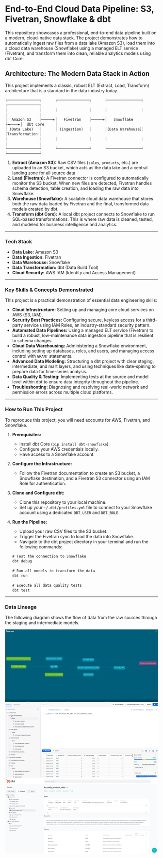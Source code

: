 # End-to-End Cloud Data Pipeline: S3, Fivetran, Snowflake & dbt

This repository showcases a professional, end-to-end data pipeline built on a modern, cloud-native data stack. The project demonstrates how to automatically ingest raw files from a data lake (Amazon S3), load them into a cloud data warehouse (Snowflake) using a managed ELT service (Fivetran), and transform them into clean, reliable analytics models using dbt Core.

## Architecture: The Modern Data Stack in Action

This project implements a classic, robust ELT (Extract, Load, Transform) architecture that is a standard in the data industry today.

```
┌───────────────┐      ┌───────────────┐      ┌────────────────┐      ┌───────────────┐
│               │      │               │      │                │      │               │
│  Amazon S3    ├─────►│   Fivetran    ├─────►│   Snowflake    ├◄────►│  dbt Core     │
│ (Data Lake)   │      │ (Ingestion)   │      │(Data Warehouse)│      │Transformation │
│               │      │               │      │                │      │               │
└───────────────┘      └───────────────┘      └────────────────┘      └───────────────┘
```

1.  **Extract (Amazon S3):** Raw CSV files (`sales`, `products`, etc.) are uploaded to an S3 bucket, which acts as the data lake and a central landing zone for all source data.
2.  **Load (Fivetran):** A Fivetran connector is configured to automatically monitor the S3 bucket. When new files are detected, Fivetran handles schema detection, table creation, and loading the raw data into Snowflake.
3.  **Warehouse (Snowflake):** A scalable cloud data warehouse that stores both the raw data loaded by Fivetran and the final, transformed data models created by dbt.
4.  **Transform (dbt Core):** A local dbt project connects to Snowflake to run SQL-based transformations. This is where raw data is cleaned, tested, and modeled for business intelligence and analytics.

---

### Tech Stack

*   **Data Lake:** Amazon S3
*   **Data Ingestion:** Fivetran
*   **Data Warehouse:** Snowflake
*   **Data Transformation:** dbt (Data Build Tool)
*   **Cloud Security:** AWS IAM (Identity and Access Management)

---

### Key Skills & Concepts Demonstrated

This project is a practical demonstration of essential data engineering skills:

*   **Cloud Infrastructure:** Setting up and managing core cloud services on AWS (S3, IAM).
*   **Security Best Practices:** Configuring secure, keyless access for a third-party service using IAM Roles, an industry-standard security pattern.
*   **Automated Data Pipelines:** Using a managed ELT service (Fivetran) to build a robust, low-maintenance data ingestion pipeline that is resilient to schema changes.
*   **Cloud Data Warehousing:** Administering a Snowflake environment, including setting up databases, roles, and users, and managing access control with `GRANT` statements.
*   **Advanced Data Modeling:** Structuring a dbt project with clear staging, intermediate, and mart layers, and using techniques like date-spining to prepare data for time-series analysis.
*   **Data Quality & Testing:** Implementing tests at the source and model level within dbt to ensure data integrity throughout the pipeline.
*   **Troubleshooting:** Diagnosing and resolving real-world network and permission errors across multiple cloud platforms.

---

### How to Run This Project

To reproduce this project, you will need accounts for AWS, Fivetran, and Snowflake.

1.  **Prerequisites:**
    *   Install dbt Core (`pip install dbt-snowflake`).
    *   Configure your AWS credentials locally.
    *   Have access to a Snowflake account.

2.  **Configure the Infrastructure:**
    *   Follow the Fivetran documentation to create an S3 bucket, a Snowflake destination, and a Fivetran S3 connector using an IAM Role for authentication.

3.  **Clone and Configure dbt:**
    *   Clone this repository to your local machine.
    *   Set up your `~/.dbt/profiles.yml` file to connect to your Snowflake account using a dedicated `DBT_USER` and `DBT_ROLE`.

4.  **Run the Pipeline:**
    *   Upload your raw CSV files to the S3 bucket.
    *   Trigger the Fivetran sync to load the data into Snowflake.
    *   Navigate to the dbt project directory in your terminal and run the following commands:
    ```
    # Test the connection to Snowflake
    dbt debug

    # Run all models to transform the data
    dbt run

    # Execute all data quality tests
    dbt test
    ```

---

### Data Lineage

The following diagram shows the flow of data from the raw sources through the staging and intermediate models.



![Data Lineage Graph](Images/dbt_lineage_graph.png)
![Snowflake](Images/snowflake.png)
![DBT_DB](Images/dbt_DB.png)

